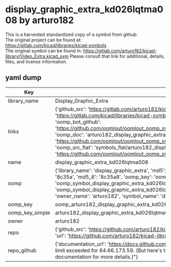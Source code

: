 # display_graphic_extra_kd026lqtma008 by arturo182  
This is a harvested standardized copy of a symbol from github.  
The original project can be found at:  
https://gitlab.com/kicad/libraries/kicad-symbols  
The original symbol can be found in:
https://gitlab.com/arturo182/kicad-library/Video_Extra.kicad_sym
Please consult that link for additional, details, files, and license information.  
## yaml dump  
| Key | Value |  
| --- | --- |  
| library_name | Display_Graphic_Extra |  
| links | {'github_src': 'https://gitlab.com/arturo182/kicad-library/Video_Extra.kicad_sym', 'github_src_repo': 'https://gitlab.com/kicad/libraries/kicad-symbols', 'oomp_bot': 'arturo182_display_graphic_extra_kd026lqtma008/working', 'oomp_bot_github': 'https://github.com/oomlout/oomlout_oomp_symbol_bot/tree/main/arturo182_display_graphic_extra_kd026lqtma008/working', 'oomp_doc': 'arturo182_display_graphic_extra_kd026lqtma008/working', 'oomp_doc_github': 'https://github.com/oomlout/oomlout_oomp_symbol_doc/tree/main/arturo182_display_graphic_extra_kd026lqtma008/working', 'oomp_src_flat': 'symbols_flat/arturo182_display_graphic_extra_kd026lqtma008/working', 'oomp_src_flat_github': 'https://github.com/oomlout/oomlout_oomp_symbol_src/tree/main/arturo182_display_graphic_extra_kd026lqtma008/working'} |  
| name | display_graphic_extra_kd026lqtma008 |  
| oomp | {'library_name': 'display_graphic_extra', 'md5': '8c35a80861464b4d1bdf70512e1f56b9', 'md5_10': '8c35a80861', 'md5_5': '8c35a', 'md5_6': '8c35a8', 'oomp_key': 'oomp_display_graphic_extra_kd026lqtma008', 'oomp_key_extra': 'oomp_symbol_display_graphic_extra_kd026lqtma008', 'oomp_key_full': 'oomp_symbol_display_graphic_extra_kd026lqtma008_8c35a8', 'oomp_key_simple': 'display_graphic_extra_kd026lqtma008', 'owner_name': 'arturo182', 'symbol_name': 'display_graphic_extra_kd026lqtma008'} |  
| oomp_key | oomp_arturo182_display_graphic_extra_kd026lqtma008 |  
| oomp_key_simple | arturo182_display_graphic_extra_kd026lqtma008 |  
| owner | arturo182 |  
| repo | {'github_src': 'https://github.com/arturo182/kicad-library/Video_Extra.kicad_sym', 'name': 'kicad-library', 'owner': 'arturo182', 'url': 'https://github.com/arturo182/kicad-library'} |  
| repo_github | {'documentation_url': 'https://docs.github.com/rest/overview/resources-in-the-rest-api#rate-limiting', 'message': "API rate limit exceeded for 84.66.173.59. (But here's the good news: Authenticated requests get a higher rate limit. Check out the documentation for more details.)"} |  


